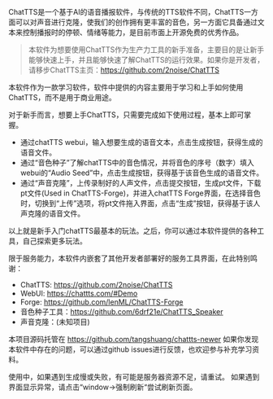 ChatTTS是一个基于AI的语音播报软件，与传统的TTS软件不同，ChatTTS一方面可以对声音进行克隆，使我们的创作拥有更丰富的音色，另一方面它具备通过文本来控制播报时的停顿、情绪等能力，是目前市面上开源免费的优秀作品。

> 本软件为想要使用ChatTTS作为生产力工具的新手准备，主要目的是让新手能够快速上手，并且能够快速了解ChatTTS的运行效果。如果你是开发者，请移步ChatTTS主页：https://github.com/2noise/ChatTTS

本软件作为一款学习软件，软件中提供的内容主要用于学习和上手如何使用ChatTTS，而不是用于商业用途。

对于新手而言，想要上手ChatTTS，只需要完成如下使用过程，基本上即可掌握。

- 通过chatTTS webui，输入想要生成的语音文本，点击生成按钮，获得生成的语音文件。
- 通过“音色种子”了解chatTTS中的音色情况，并将音色的序号（数字）填入webui的“Audio Seed”中，点击生成按钮，获得基于该音色生成的语音文件。
- 通过“声音克隆”，上传录制好的人声文件，点击提交按钮，生成pt文件，下载pt文件(Used in ChatTTS-Forge)，并进入chatTTS Forge界面，在选择音色时，切换到“上传”选项，将pt文件拖入界面，点击“生成”按钮，获得基于该人声克隆的语音文件。

以上就是新手入门chatTTS最基本的玩法。之后，你可以通过本软件提供的各种工具，自己探索更多玩法。

限于服务能力，本软件内嵌套了其他开发者部署好的服务工具界面，在此特别鸣谢：

- ChatTTS: https://github.com/2noise/ChatTTS
- WebUI: https://chattts.com/#Demo
- Forge: https://github.com/lenML/ChatTTS-Forge
- 音色种子工具：https://github.com/6drf21e/ChatTTS_Speaker
- 声音克隆：(未知项目)

本项目源码托管在 https://github.com/tangshuang/chattts-newer 如果你发现本软件中存在的问题，可以通过github issues进行反馈，也欢迎参与补充学习资料。

使用中，如果遇到生成慢或失败，有可能是服务器资源不足，请重试。
如果遇到界面显示异常，请点击“window->强制刷新“尝试刷新页面。